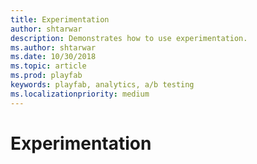 ```yaml
---
title: Experimentation
author: shtarwar
description: Demonstrates how to use experimentation.
ms.author: shtarwar
ms.date: 10/30/2018
ms.topic: article
ms.prod: playfab
keywords: playfab, analytics, a/b testing
ms.localizationpriority: medium
---
```


# Experimentation